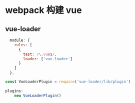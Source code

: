 # webpack 构建 vue

## vue-loader
```js
  module: {
    rules: [
      {
        test: /\.vue$/,
        loader: ['vue-loader']
      }
    ]
  },
```
```js
const VueLoaderPlugin = require('vue-loader/lib/plugin')
    
plugins:    
    new VueLoaderPlugin()

```
